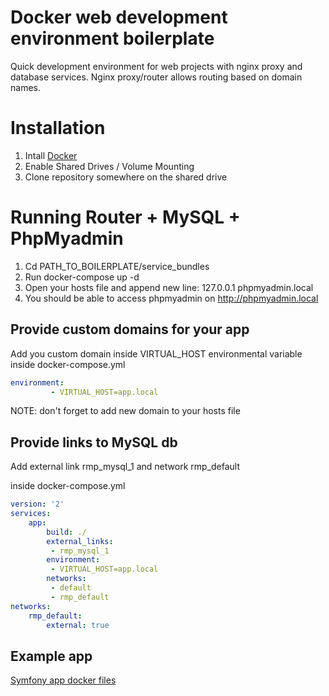 # Docker web development environment boilerplate
Quick development environment for web projects with nginx proxy and database services.
Nginx proxy/router allows routing based on domain names.

# Installation
1. Intall [Docker](https://www.docker.com/products/docker)
2. Enable Shared Drives / Volume Mounting
3. Clone repository somewhere on the shared drive

# Running Router + MySQL + PhpMyadmin
1. Cd PATH_TO_BOILERPLATE/service_bundles
2. Run docker-compose up -d
3. Open your hosts file and append new line:
  127.0.0.1 phpmyadmin.local
4. You should be able to access phpmyadmin on http://phpmyadmin.local  

## Provide custom domains for your app 
Add you custom domain inside VIRTUAL_HOST environmental variable
inside docker-compose.yml
``` YAML
environment:
         - VIRTUAL_HOST=app.local
```
NOTE: don't forget to add new domain to your hosts file

## Provide links to MySQL db
Add external link rmp_mysql_1 and network rmp_default

inside docker-compose.yml
``` YAML
version: '2'
services:    
    app:
        build: ./       
        external_links:
         - rmp_mysql_1
        environment:
         - VIRTUAL_HOST=app.local        
        networks:
         - default
         - rmp_default
networks:
    rmp_default:
        external: true  
```
## Example app
[Symfony app docker files](https://gist.github.com/matas-valuzis/4422edc18cb176eb08713e25f4498395)
